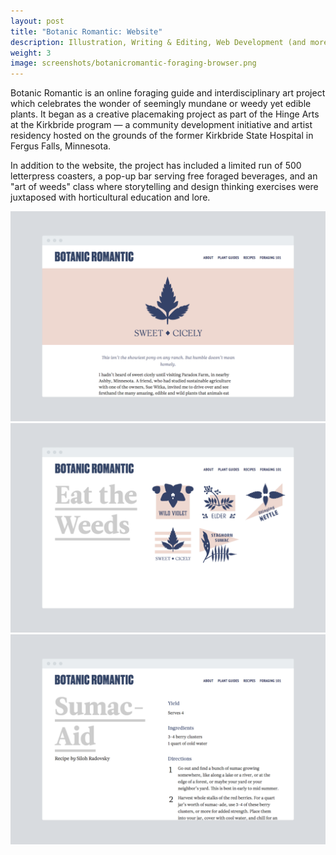 ```yaml
---
layout: post
title: "Botanic Romantic: Website"
description: Illustration, Writing & Editing, Web Development (and more)
weight: 3
image: screenshots/botanicromantic-foraging-browser.png
---
```

Botanic Romantic is an online foraging guide and interdisciplinary art project which celebrates the wonder of seemingly mundane or weedy yet edible plants. It began as a creative placemaking project as part of the Hinge Arts at the Kirkbride program — a community development initiative and artist residency hosted on the grounds of the former Kirkbride State Hospital in Fergus Falls, Minnesota. 

In addition to the website, the project has included a limited run of 500 letterpress coasters, a pop-up bar serving free foraged beverages, and an "art of weeds" class where storytelling and design thinking exercises were juxtaposed with horticultural education and lore. 

![Screenshot of Sweet Cicely Guide](/assets/img/screenshots/botanicromantic-sweet-cicely-browser.png)
![Screenshot of Plant Index](/assets/img/screenshots/botanicromantic-plant-index-browser.png)
![Screenshot of Sumac Recipe](/assets/img/screenshots/botanicromantic-sumac-recipe-browser.png)

